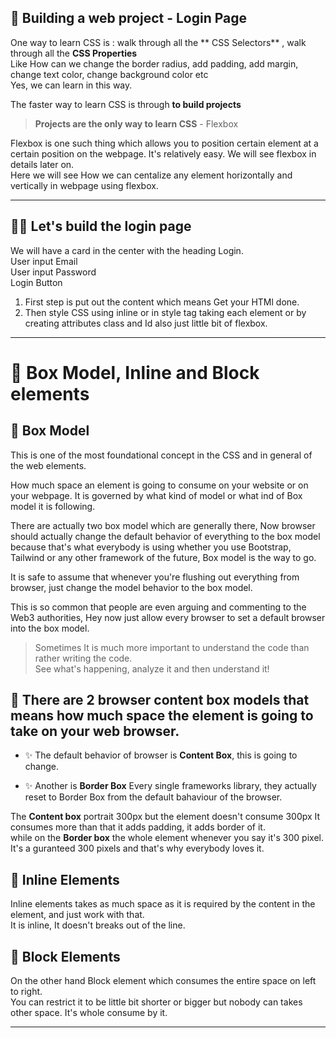 ## 🏦 Building a web project - Login Page

One way to learn CSS is : walk through all the ** CSS Selectors** , walk through all the **CSS Properties** <br/>
Like How can we change the border radius, add padding, add margin, change text color, change background color etc <br/>
Yes, we can learn in this way. <br/>

The faster way to learn CSS is through **to build projects**

> **Projects are the only way to learn CSS** - Flexbox

Flexbox is one such thing which allows you to position certain element at a certain position on the webpage. 
It's relatively easy. 
We will see flexbox in details later on. <br/>
Here we will see How we can centalize any element horizontally and vertically in webpage using flexbox.

---

## 🧑‍💻 Let's build the login page 

We will have a card in the center with the heading Login. <br/>
User input Email <br/>
User input Password <br/>
Login Button <br/>

1. First step is put out the content which means Get your HTMl done.
2. Then style CSS using inline or in style tag  taking each element or by creating attributes class and Id also just little bit of flexbox.

---

#  🚀 Box Model, Inline and Block elements

## 📙 **Box Model**

This is one of the most foundational concept in the CSS and in general of the web elements. <br/>

How much space an element is going to consume on your website or on your webpage. 
It is governed by what kind of model or what ind of Box model it is following. <br/>

There are actually two box model which are generally there, Now browser should actually change the default behavior of everything to the box model 
because that's what everybody is using whether you use Bootstrap, Tailwind or any other framework of the future, Box model is the way to go. <br/>

It is safe to assume that whenever you're flushing out everything from browser, just change the model behavior to the box model. <br/>

This is so common that people are even arguing and commenting to the Web3 authorities, Hey now just allow every browser to set a default browser into the box model.

> Sometimes It is much more important to understand the code than rather writing the code. <br/> See what's happening, analyze it and then understand it!

## 📗 There are 2 browser content box models that means how much space the element is going to take on your web browser. 

- ✨ The default behavior of browser is **Content Box**, this is going to change. <br/>
    
- ✨ Another is **Border Box** Every single frameworks library, they actually reset to Border Box from the default bahaviour of the browser. <br/>

The **Content box** portrait 300px but the element doesn't consume 300px It consumes more than that it adds padding, it adds border of it.<br>
while on the **Border box** the whole element whenever you say it's 300 pixel. It's a guranteed 300 pixels and that's why everybody loves it.

## 📗 **Inline Elements**
Inline elements takes as much space as it is required by the content in the element, and just work with that. <br/>
It is inline, It doesn't breaks out of the line.

## 📕 **Block Elements**
On the other hand Block element which consumes the entire space on left to right. <br/>
You can restrict it to be little bit shorter or bigger but nobody can takes other space. It's whole consume by it.

---
